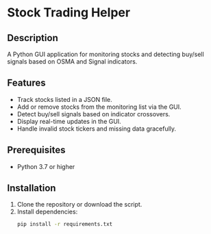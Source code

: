 # Stock Trading Helper

## Description
A Python GUI application for monitoring stocks and detecting buy/sell signals based on OSMA and Signal indicators.

## Features
- Track stocks listed in a JSON file.
- Add or remove stocks from the monitoring list via the GUI.
- Detect buy/sell signals based on indicator crossovers.
- Display real-time updates in the GUI.
- Handle invalid stock tickers and missing data gracefully.

## Prerequisites
- Python 3.7 or higher

## Installation
1. Clone the repository or download the script.
2. Install dependencies:
   ```bash
   pip install -r requirements.txt

